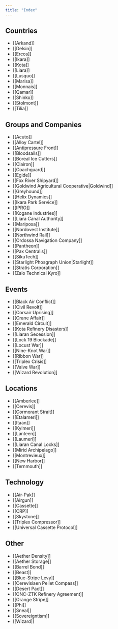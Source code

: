 ```yaml
---
title: "Index"
---
```


## Countries

- [[Arkand]]
- [[Delsin]]
- [[Ercos]]
- [[Ikara]]
- [[Kota]]
- [[Liara]]
- [[Lusquo]]
- [[Marisa]]
- [[Monnais]]
- [[Qamar]]
- [[Shinko]]
- [[Stolmont]]
- [[Tilia]]

## Groups and Companies

- [[Acuto]]
- [[Alloy Cartel]]
- [[Antipressure Front]]
- [[Bloodsails]]
- [[Boreal Ice Cutters]]
- [[Clairon]]
- [[Coachguard]]
- [[Egide]]
- [[Fox River Shipyard]]
- [[Goldwind Agricultural Cooperative|Goldwind]]
- [[Greyhound]]
- [[Helix Dynamics]]
- [[Ikara Park Service]]
- [[IPRO]]
- [[Kogane Industries]]
- [[Liara Canal Authority]]
- [[Mariposa]]
- [[Nordovest Institute]]
- [[Northwind Rail]]
- [[Ordossa Navigation Company]]
- [[Pantheon]]
- [[Pax Centralis]]
- [[SikuTech]]
- [[Starlight Phosgraph Union|Starlight]]
- [[Stratis Corporation]]
- [[Zalo Technical Kyro]]

## Events

- [[Black Air Conflict]]
- [[Civil Revolt]]
- [[Corsair Uprising]]
- [[Crane Affair]]
- [[Emerald Circuit]]
- [[Kota Refinery Disasters]]
- [[Liaran Secession]]
- [[Lock 19 Blockade]]
- [[Locust War]]
- [[Nine-Knot War]]
- [[Ribbon War]]
- [[Triplex Crisis]]
- [[Valve War]]
- [[Wizard Revolution]]

## Locations

- [[Amberlee]]
- [[Cerevis]]
- [[Cormorant Strait]]
- [[Etalameri]]
- [[Itaan]]
- [[Kylmeri]]
- [[Lanteen]]
- [[Laumeri]]
- [[Liaran Canal Locks]]
- [[Mirid Archipelago]]
- [[Montrevieux]]
- [[New Harbor]]
- [[Ternmouth]]

## Technology

- [[Air-Pak]]
- [[Airgun]]
- [[Cassette]]
- [[CRP]]
- [[Skystone]]
- [[Triplex Compressor]]
- [[Universal Cassette Protocol]]

## Other

- [[Aether Density]]
- [[Aether Storage]]
- [[Barrel Bond]]
- [[Beast]]
- [[Blue-Stripe Levy]]
- [[Cerevisiaen Pellet Compass]]
- [[Desert Pact]]
- [[ONC-ZTK Refinery Agreement]]
- [[Orange Stripe]]
- [[Phi]]
- [[Sneal]]
- [[Sovereigntism]]
- [[Wizard]]

